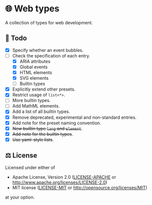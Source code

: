 # 🌐 Web types

A collection of types for web development.

## 📝 Todo

- [x] Specify whether an event bubbles.
- [ ] Check the specification of each entry.
  - [x] ARIA attributes
  - [x] Global events
  - [x] HTML elements
  - [x] SVG elements
  - [ ] Builtin types
- [x] Explicitly extend other presets.
- [x] Restrict usage of `list<*>`.
- [ ] More builtin types.
- [ ] Add MathML elements.
- [x] Add a list of all builtin types.
- [x] Remove deprecated, experimental and non-standard entries.
- [x] Add note for the preset naming convention.
- [x] ~~New builtin type `lang` and `element`~~.
- [x] ~~Add note for the builtin types~~.
- [x] ~~Use yaml-style lists~~.

## ⚖️ License

Licensed under either of

- Apache License, Version 2.0 ([LICENSE-APACHE](LICENSE-APACHE) or
  <http://www.apache.org/licenses/LICENSE-2.0>)
- MIT license ([LICENSE-MIT](LICENSE-MIT) or
  <http://opensource.org/licenses/MIT>)

at your option.
